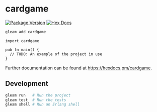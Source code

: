 # cardgame

[![Package Version](https://img.shields.io/hexpm/v/cardgame)](https://hex.pm/packages/cardgame)
[![Hex Docs](https://img.shields.io/badge/hex-docs-ffaff3)](https://hexdocs.pm/cardgame/)

```sh
gleam add cardgame
```
```gleam
import cardgame

pub fn main() {
  // TODO: An example of the project in use
}
```

Further documentation can be found at <https://hexdocs.pm/cardgame>.

## Development

```sh
gleam run   # Run the project
gleam test  # Run the tests
gleam shell # Run an Erlang shell
```
